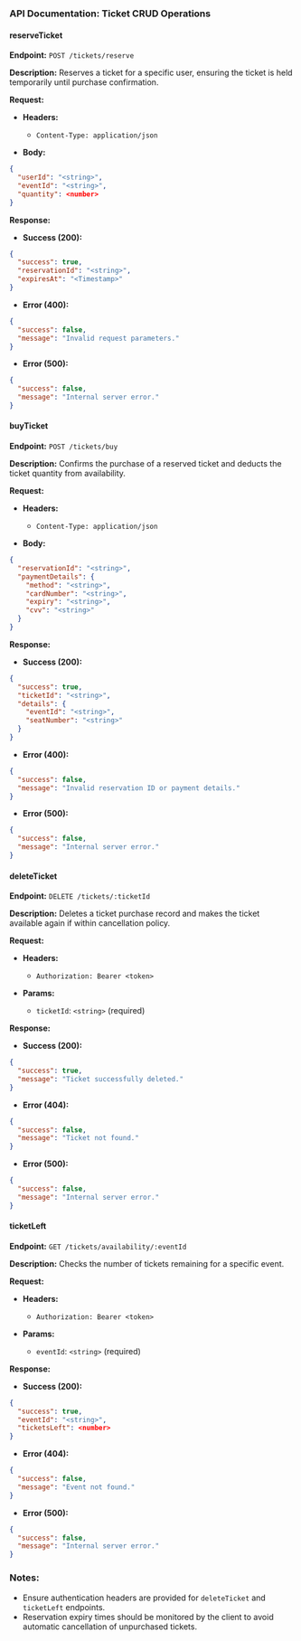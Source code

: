 ### API Documentation: Ticket CRUD Operations

#### reserveTicket

**Endpoint:** `POST /tickets/reserve`

**Description:**
Reserves a ticket for a specific user, ensuring the ticket is held temporarily until purchase confirmation.

**Request:**

- **Headers:**

  - `Content-Type: application/json`

- **Body:**

```json
{
  "userId": "<string>",
  "eventId": "<string>",
  "quantity": <number>
}
```

**Response:**

- **Success (200):**

```json
{
  "success": true,
  "reservationId": "<string>",
  "expiresAt": "<Timestamp>"
}
```

- **Error (400):**

```json
{
  "success": false,
  "message": "Invalid request parameters."
}
```

- **Error (500):**

```json
{
  "success": false,
  "message": "Internal server error."
}
```

#### buyTicket

**Endpoint:** `POST /tickets/buy`

**Description:**
Confirms the purchase of a reserved ticket and deducts the ticket quantity from availability.

**Request:**

- **Headers:**

  - `Content-Type: application/json`

- **Body:**

```json
{
  "reservationId": "<string>",
  "paymentDetails": {
    "method": "<string>",
    "cardNumber": "<string>",
    "expiry": "<string>",
    "cvv": "<string>"
  }
}
```

**Response:**

- **Success (200):**

```json
{
  "success": true,
  "ticketId": "<string>",
  "details": {
    "eventId": "<string>",
    "seatNumber": "<string>"
  }
}
```

- **Error (400):**

```json
{
  "success": false,
  "message": "Invalid reservation ID or payment details."
}
```

- **Error (500):**

```json
{
  "success": false,
  "message": "Internal server error."
}
```

#### deleteTicket

**Endpoint:** `DELETE /tickets/:ticketId`

**Description:**
Deletes a ticket purchase record and makes the ticket available again if within cancellation policy.

**Request:**

- **Headers:**

  - `Authorization: Bearer <token>`

- **Params:**
  - `ticketId`: `<string>` (required)

**Response:**

- **Success (200):**

```json
{
  "success": true,
  "message": "Ticket successfully deleted."
}
```

- **Error (404):**

```json
{
  "success": false,
  "message": "Ticket not found."
}
```

- **Error (500):**

```json
{
  "success": false,
  "message": "Internal server error."
}
```

#### ticketLeft

**Endpoint:** `GET /tickets/availability/:eventId`

**Description:**
Checks the number of tickets remaining for a specific event.

**Request:**

- **Headers:**

  - `Authorization: Bearer <token>`

- **Params:**
  - `eventId`: `<string>` (required)

**Response:**

- **Success (200):**

```json
{
  "success": true,
  "eventId": "<string>",
  "ticketsLeft": <number>
}
```

- **Error (404):**

```json
{
  "success": false,
  "message": "Event not found."
}
```

- **Error (500):**

```json
{
  "success": false,
  "message": "Internal server error."
}
```

### Notes:

- Ensure authentication headers are provided for `deleteTicket` and `ticketLeft` endpoints.
- Reservation expiry times should be monitored by the client to avoid automatic cancellation of unpurchased tickets.
